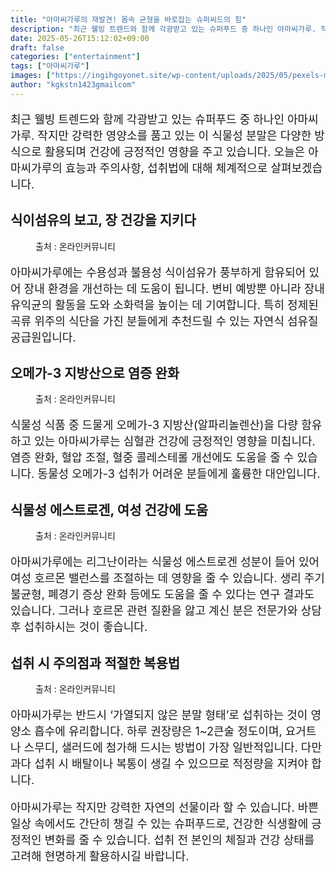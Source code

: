 ```yaml
---
title: "아마씨가루의 재발견! 몸속 균형을 바로잡는 슈퍼씨드의 힘"
description: "최근 웰빙 트렌드와 함께 각광받고 있는 슈퍼푸드 중 하나인 아마씨가루. 작지만 강력한 영양소를 품고 있는 이 식물성 분말은 다양한 방식으로 활용되며 건강에 긍정적인 영향을 주고 있습니다. 오늘은 아마씨가루의 효능과 주의사항, 섭취법에 대해 체계적으로 살펴보겠습니다."
date: 2025-05-26T15:12:02+09:00
draft: false
categories: ["entertainment"]
tags: ["아마씨가루"]
images: ["https://ingihgoyonet.site/wp-content/uploads/2025/05/pexels-martabranco-1340116-1024x683.jpg", "https://ingihgoyonet.site/wp-content/uploads/2025/05/pexels-pixabay-208518-1024x683.jpg", "https://ingihgoyonet.site/wp-content/uploads/2025/05/pexels-elly-fairytale-3822723-1024x683.jpg", "https://ingihgoyonet.site/wp-content/uploads/2025/05/pexels-olly-3807733-1024x683.jpg"]
author: "kgkstn1423gmailcom"
---
```


<p style="font-size:18px">최근 웰빙 트렌드와 함께 각광받고 있는 슈퍼푸드 중 하나인 아마씨가루. 작지만 강력한 영양소를 품고 있는 이 식물성 분말은 다양한 방식으로 활용되며 건강에 긍정적인 영향을 주고 있습니다. 오늘은 아마씨가루의 효능과 주의사항, 섭취법에 대해 체계적으로 살펴보겠습니다.</p> <h2 >식이섬유의 보고, 장 건강을 지키다</h2> <figure ><img src="https://ingihgoyonet.site/wp-content/uploads/2025/05/pexels-martabranco-1340116-1024x683.jpg" alt="" style="aspect-ratio:16/9;object-fit:cover"/><figcaption >출처 : 온라인커뮤니티</figcaption></figure> <p style="font-size:18px">아마씨가루에는 수용성과 불용성 식이섬유가 풍부하게 함유되어 있어 장내 환경을 개선하는 데 도움이 됩니다. 변비 예방뿐 아니라 장내 유익균의 활동을 도와 소화력을 높이는 데 기여합니다. 특히 정제된 곡류 위주의 식단을 가진 분들에게 추천드릴 수 있는 자연식 섬유질 공급원입니다.</p> <h2 >오메가-3 지방산으로 염증 완화</h2> <figure ><img src="https://ingihgoyonet.site/wp-content/uploads/2025/05/pexels-pixabay-208518-1024x683.jpg" alt="" style="aspect-ratio:16/9;object-fit:cover"/><figcaption >출처 : 온라인커뮤니티</figcaption></figure> <p style="font-size:18px">식물성 식품 중 드물게 오메가-3 지방산(알파리놀렌산)을 다량 함유하고 있는 아마씨가루는 심혈관 건강에 긍정적인 영향을 미칩니다. 염증 완화, 혈압 조절, 혈중 콜레스테롤 개선에도 도움을 줄 수 있습니다. 동물성 오메가-3 섭취가 어려운 분들에게 훌륭한 대안입니다.</p> <h2 >식물성 에스트로겐, 여성 건강에 도움</h2> <figure ><img src="https://ingihgoyonet.site/wp-content/uploads/2025/05/pexels-elly-fairytale-3822723-1024x683.jpg" alt="" style="aspect-ratio:16/9;object-fit:cover"/><figcaption >출처 : 온라인커뮤니티</figcaption></figure> <p style="font-size:18px">아마씨가루에는 리그난이라는 식물성 에스트로겐 성분이 들어 있어 여성 호르몬 밸런스를 조절하는 데 영향을 줄 수 있습니다. 생리 주기 불균형, 폐경기 증상 완화 등에도 도움을 줄 수 있다는 연구 결과도 있습니다. 그러나 호르몬 관련 질환을 앓고 계신 분은 전문가와 상담 후 섭취하시는 것이 좋습니다.</p> <h2 >섭취 시 주의점과 적절한 복용법</h2> <figure ><img src="https://ingihgoyonet.site/wp-content/uploads/2025/05/pexels-olly-3807733-1024x683.jpg" alt="" style="aspect-ratio:16/9;object-fit:cover"/><figcaption >출처 : 온라인커뮤니티</figcaption></figure> <p style="font-size:18px">아마씨가루는 반드시 ‘가열되지 않은 분말 형태’로 섭취하는 것이 영양소 흡수에 유리합니다. 하루 권장량은 1~2큰술 정도이며, 요거트나 스무디, 샐러드에 첨가해 드시는 방법이 가장 일반적입니다. 다만 과다 섭취 시 배탈이나 복통이 생길 수 있으므로 적정량을 지켜야 합니다.</p> <p style="font-size:18px">아마씨가루는 작지만 강력한 자연의 선물이라 할 수 있습니다. 바쁜 일상 속에서도 간단히 챙길 수 있는 슈퍼푸드로, 건강한 식생활에 긍정적인 변화를 줄 수 있습니다. 섭취 전 본인의 체질과 건강 상태를 고려해 현명하게 활용하시길 바랍니다.</p>